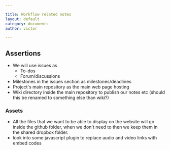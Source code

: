 ```yaml
---

title: Workflow related notes  
layout: default  
category: documents  
author: victor

---
```


## Assertions

* We will use issues as
	* To-dos
    * Forum/discussions
* Milestones in the issues section as milestones/deadlines
* Project's main repository as the main web page hosting
* Wiki directory inside the main repository to publish our notes etc (should this be renamed to something else than wiki?)

### Assets

* All the files that we want to be able to display on the website will go inside the github folder, when we don't need to then we keep them in the shared dropbox folder.
* look into some javascript plugin to replace audio and video links with embed codes